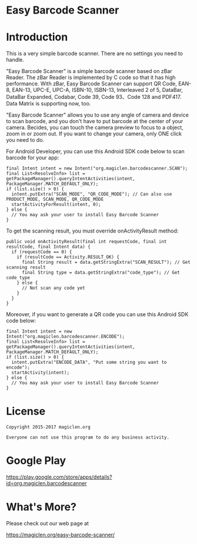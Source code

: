 Easy Barcode Scanner
=================================

# Introduction

This is a very simple barcode scanner. There are no settings you need to handle.

"Easy Barcode Scanner" is a simple barcode scanner based on zBar Reader. The zBar Reader is implemented by C code so that it has high performance. With zBar, Easy Barcode Scanner can support QR Code, EAN-8, EAN-13, UPC-E, UPC-A, ISBN-10, ISBN-13, Interleaved 2 of 5, DataBar, DataBar Expanded, Codabar, Code 39, Code 93、Code 128 and PDF417. Data Matrix is supporting now, too.

"Easy Barcode Scanner" allows you to use any angle of camera and device to scan barcode, and you don't have to put barcode at the center of your camera. Becides, you can touch the camera preview to focus to a object, zoom in or zoom out. If you want to change your camera, only ONE click you need to do.

For Android Developer, you can use this Android SDK code below to scan barcode for your app:

    final Intent intent = new Intent("org.magiclen.barcodescanner.SCAN");
    final List<ResolveInfo> list = getPackageManager().queryIntentActivities(intent, PackageManager.MATCH_DEFAULT_ONLY);
    if (list.size() > 0) {
      intent.putExtra("SCAN_MODE", "QR_CODE_MODE"); // Can also use PRODUCT_MODE, SCAN_MODE, QR_CODE_MODE
      startActivityForResult(intent, 0);
    } else {
      // You may ask your user to install Easy Barcode Scanner
    }

To get the scanning result, you must override onActivityResult method:

    public void onActivityResult(final int requestCode, final int resultCode, final Intent data) {
      if (requestCode == 0) {
        if (resultCode == Activity.RESULT_OK) {
          final String result = data.getStringExtra("SCAN_RESULT"); // Get scanning result
          final String type = data.getStringExtra("code_type"); // Get code type
        } else {
          // Not scan any code yet
        }
      }
    }

Moreover, if you want to generate a QR code you can use this Android SDK code below:

    final Intent intent = new Intent("org.magiclen.barcodescanner.ENCODE");
    final List<ResolveInfo> list = getPackageManager().queryIntentActivities(intent, PackageManager.MATCH_DEFAULT_ONLY);
    if (list.size() > 0) {
      intent.putExtra("ENCODE_DATA", "Put some string you want to encode");
      startActivity(intent);
    } else {
      // You may ask your user to install Easy Barcode Scanner
    }

# License

    Copyright 2015-2017 magiclen.org

    Everyone can not use this program to do any business activity.

# Google Play

https://play.google.com/store/apps/details?id=org.magiclen.barcodescanner

# What's More?

Please check out our web page at

https://magiclen.org/easy-barcode-scanner/
